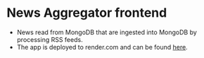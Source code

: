 # News Aggregator frontend
<ul>
<li>News read from MongoDB that are ingested into MongoDB by processing RSS feeds.</li>
<li>The app is deployed to render.com and can be found <a href="https://latest-news-app.onrender.com/">here</a>.</li>
</ul>
